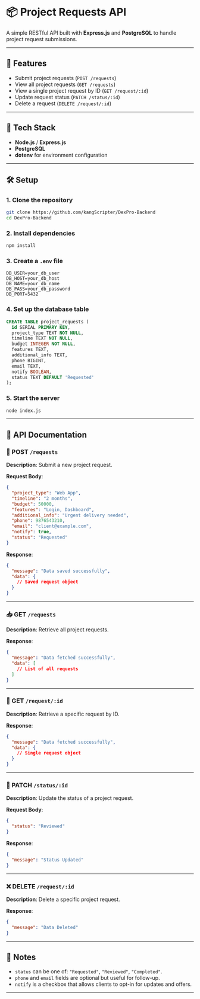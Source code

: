 
# 📦 Project Requests API

A simple RESTful API built with **Express.js** and **PostgreSQL** to handle project request submissions.

---

## 🚀 Features

- Submit project requests (`POST /requests`)
- View all project requests (`GET /requests`)
- View a single project request by ID (`GET /request/:id`)
- Update request status (`PATCH /status/:id`)
- Delete a request (`DELETE /request/:id`)

---

## 🧠 Tech Stack

- **Node.js** / **Express.js**
- **PostgreSQL**
- **dotenv** for environment configuration

---

## 🛠️ Setup

### 1. Clone the repository

```bash
git clone https://github.com/kangScripter/DexPro-Backend
cd DexPro-Backend
````

### 2. Install dependencies

```bash
npm install
```

### 3. Create a `.env` file

```env
DB_USER=your_db_user
DB_HOST=your_db_host
DB_NAME=your_db_name
DB_PASS=your_db_password
DB_PORT=5432
```

### 4. Set up the database table

```sql
CREATE TABLE project_requests (
  id SERIAL PRIMARY KEY,
  project_type TEXT NOT NULL,
  timeline TEXT NOT NULL,
  budget INTEGER NOT NULL,
  features TEXT,
  additional_info TEXT,
  phone BIGINT,
  email TEXT,
  notify BOOLEAN,
  status TEXT DEFAULT 'Requested'
);
```

### 5. Start the server

```bash
node index.js
```

---

## 📘 API Documentation

### 📝 POST `/requests`

**Description**: Submit a new project request.

**Request Body**:

```json
{
  "project_type": "Web App",
  "timeline": "2 months",
  "budget": 50000,
  "features": "Login, Dashboard",
  "additional_info": "Urgent delivery needed",
  "phone": 9876543210,
  "email": "client@example.com",
  "notify": true,
  "status": "Requested"
}
```

**Response**:

```json
{
  "message": "Data saved successfully",
  "data": {
    // Saved request object
  }
}
```

---

### 📥 GET `/requests`

**Description**: Retrieve all project requests.

**Response**:

```json
{
  "message": "Data fetched successfully",
  "data": [
    // List of all requests
  ]
}
```

---

### 📄 GET `/request/:id`

**Description**: Retrieve a specific request by ID.

**Response**:

```json
{
  "message": "Data fetched successfully",
  "data": {
    // Single request object
  }
}
```

---

### 🔁 PATCH `/status/:id`

**Description**: Update the status of a project request.

**Request Body**:

```json
{
  "status": "Reviewed"
}
```

**Response**:

```json
{
  "message": "Status Updated"
}
```

---

### ❌ DELETE `/request/:id`

**Description**: Delete a specific project request.

**Response**:

```json
{
  "message": "Data Deleted"
}
```

---

## 📌 Notes

* `status` can be one of: `"Requested"`, `"Reviewed"`, `"Completed"`.
* `phone` and `email` fields are optional but useful for follow-up.
* `notify` is a checkbox that allows clients to opt-in for updates and offers.

---


